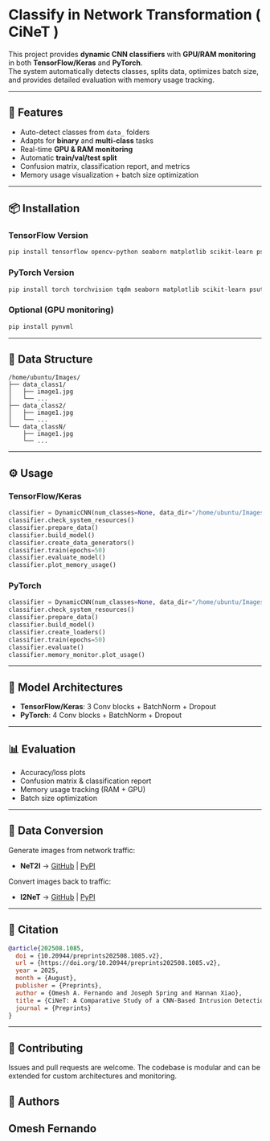 # Classify in Network Transformation ( CiNeT )

This project provides **dynamic CNN classifiers** with **GPU/RAM monitoring** in both **TensorFlow/Keras** and **PyTorch**.  
The system automatically detects classes, splits data, optimizes batch size, and provides detailed evaluation with memory usage tracking.

---

## 🚀 Features
- Auto-detect classes from `data_` folders  
- Adapts for **binary** and **multi-class** tasks  
- Real-time **GPU & RAM monitoring**  
- Automatic **train/val/test split**  
- Confusion matrix, classification report, and metrics  
- Memory usage visualization + batch size optimization  

---

## 📦 Installation

### TensorFlow Version
```bash
pip install tensorflow opencv-python seaborn matplotlib scikit-learn psutil
```

### PyTorch Version
```bash
pip install torch torchvision tqdm seaborn matplotlib scikit-learn psutil
```

### Optional (GPU monitoring)
```bash
pip install pynvml
```

---

## 📂 Data Structure
```
/home/ubuntu/Images/
├── data_class1/
│   ├── image1.jpg
│   └── ...
├── data_class2/
│   ├── image1.jpg
│   └── ...
└── data_classN/
    ├── image1.jpg
    └── ...
```

---

## ⚙️ Usage

### TensorFlow/Keras
```python
classifier = DynamicCNN(num_classes=None, data_dir="/home/ubuntu/Images/")
classifier.check_system_resources()
classifier.prepare_data()
classifier.build_model()
classifier.create_data_generators()
classifier.train(epochs=50)
classifier.evaluate_model()
classifier.plot_memory_usage()
```

### PyTorch
```python
classifier = DynamicCNN(num_classes=None, data_dir="/home/ubuntu/Images/")
classifier.check_system_resources()
classifier.prepare_data()
classifier.build_model()
classifier.create_loaders()
classifier.train(epochs=50)
classifier.evaluate()
classifier.memory_monitor.plot_usage()
```

---

## 🧠 Model Architectures
- **TensorFlow/Keras**: 3 Conv blocks + BatchNorm + Dropout  
- **PyTorch**: 4 Conv blocks + BatchNorm + Dropout  

---

## 📊 Evaluation
- Accuracy/loss plots  
- Confusion matrix & classification report  
- Memory usage tracking (RAM + GPU)  
- Batch size optimization  

---

## 🔄 Data Conversion
Generate images from network traffic:  
- **NeT2I** → [GitHub](https://github.com/omeshF/NeT2I) | [PyPI](https://pypi.org/project/net2i/)  

Convert images back to traffic:  
- **I2NeT** → [GitHub](https://github.com/omeshF/I2NeT) | [PyPI](https://pypi.org/project/i2net/)  

---

## 📖 Citation
```bibtex
@article{202508.1085,
  doi = {10.20944/preprints202508.1085.v2},
  url = {https://doi.org/10.20944/preprints202508.1085.v2},
  year = 2025,
  month = {August},
  publisher = {Preprints},
  author = {Omesh A. Fernando and Joseph Spring and Hannan Xiao},
  title = {CiNeT: A Comparative Study of a CNN-Based Intrusion Detection System with TensorFlow and PyTorch for 5G and Beyond},
  journal = {Preprints}
}
```

---

## 🤝 Contributing
Issues and pull requests are welcome. The codebase is modular and can be extended for custom architectures and monitoring.

## 👥 Authors
Omesh Fernando
---
